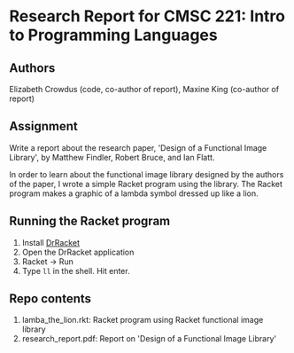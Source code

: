 # Research Report for CMSC 221: Intro to Programming Languages

## Authors
Elizabeth Crowdus (code, co-author of report), Maxine King (co-author of report)

## Assignment
Write a report about the research paper, 'Design of a Functional Image Library', by Matthew Findler, Robert Bruce, and Ian Flatt.

In order to learn about the functional image library designed by the authors of the paper, I wrote a simple Racket program using the library. The Racket program makes a graphic of a lambda symbol dressed up like a lion. 

## Running the Racket program
1. Install [DrRacket](https://racket-lang.org)
1. Open the DrRacket application 
1. Racket -> Run
1. Type `ll` in the shell. Hit enter.

## Repo contents
1. lamba_the_lion.rkt: Racket program using Racket functional image library
1. research_report.pdf: Report on 'Design of a Functional Image Library'
